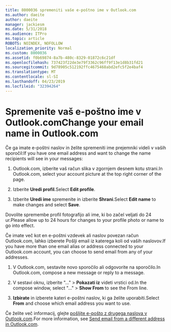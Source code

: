 ```yaml
---
title: 8000036 spremeniti vaše e-poštno ime v Outlook.com
ms.author: daeite
author: daeite
manager: jackiesm
ms.date: 5/31/2018
ms.audience: ITPro
ms.topic: article
ROBOTS: NOINDEX, NOFOLLOW
localization_priority: Normal
ms.custom: 8000036
ms.assetid: f0b69874-8a7b-480c-8329-01872c6c21df
ms.openlocfilehash: 737423f22de3e79f3362c96ff9f13e1d8b31fd21
ms.sourcegitcommit: 9d78905c512192ffc4675468abd2efc5f2e4baf4
ms.translationtype: MT
ms.contentlocale: sl-SI
ms.lasthandoff: 04/23/2019
ms.locfileid: "32394264"
---
```

# <a name="change-your-email-name-in-outlookcom"></a><span data-ttu-id="3b7d4-102">Spremenite vaš e-poštno ime v Outlook.com</span><span class="sxs-lookup"><span data-stu-id="3b7d4-102">Change your email name in Outlook.com</span></span>

<span data-ttu-id="3b7d4-103">Če ga imate e-poštni naslov in želite spremeniti ime prejemniki videli v vaših sporočil:</span><span class="sxs-lookup"><span data-stu-id="3b7d4-103">If you have one email address and want to change the name recipients will see in your messages:</span></span>
  
1. <span data-ttu-id="3b7d4-104">Outlook.com, izberite vaš račun slika v zgornjem desnem kotu strani.</span><span class="sxs-lookup"><span data-stu-id="3b7d4-104">In Outlook.com, select your account picture at the top right corner of the page.</span></span>
    
2. <span data-ttu-id="3b7d4-105">Izberite **Uredi profil**.</span><span class="sxs-lookup"><span data-stu-id="3b7d4-105">Select **Edit profile**.</span></span> 
    
3. <span data-ttu-id="3b7d4-106">Izberite **Uredi ime** spremenite in izberite **Shrani**.</span><span class="sxs-lookup"><span data-stu-id="3b7d4-106">Select **Edit name** to make changes and select **Save**.</span></span> 
    
<span data-ttu-id="3b7d4-107">Dovolite spremembe profil fotografijo ali ime, ki bo začel veljati do 24 ur.</span><span class="sxs-lookup"><span data-stu-id="3b7d4-107">Please allow up to 24 hours for changes to your profile photo or name to go into effect.</span></span>
  
<span data-ttu-id="3b7d4-108">Če imate več kot en e-poštni vzdevek ali naslov povezan račun Outlook.com, lahko izberete Pošlji email iz katerega koli od vaših naslovov.</span><span class="sxs-lookup"><span data-stu-id="3b7d4-108">If you have more than one email alias or address connected to your Outlook.com account, you can choose to send email from any of your addresses.</span></span>
  
1. <span data-ttu-id="3b7d4-109">V Outlook.com, sestavite novo sporočilo ali odgovorite na sporočilo.</span><span class="sxs-lookup"><span data-stu-id="3b7d4-109">In Outlook.com, compose a new message or reply to a message.</span></span>
    
2. <span data-ttu-id="3b7d4-110">V sestavi oknu, izberite "..." \> **Pokazati iz** videti vrstici od.</span><span class="sxs-lookup"><span data-stu-id="3b7d4-110">In the compose window, select "..." \> **Show From** to see the From line.</span></span> 
    
3. <span data-ttu-id="3b7d4-111">**Izbirate** in izberete kateri e-poštni naslov, ki ga želite uporabiti.</span><span class="sxs-lookup"><span data-stu-id="3b7d4-111">Select **From** and choose which email address you want to use.</span></span> 
    
<span data-ttu-id="3b7d4-112">Če želite več informacij, glejte [pošljite e-pošto z drugega naslova v Outlook.com](https://go.microsoft.com/fwlink/p/?linkid=2001701&amp;clcid=0x409).</span><span class="sxs-lookup"><span data-stu-id="3b7d4-112">For more information, see [Send email from a different address in Outlook.com](https://go.microsoft.com/fwlink/p/?linkid=2001701&amp;clcid=0x409).</span></span>
  

